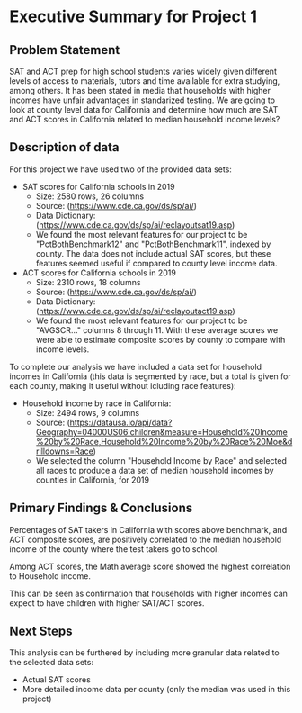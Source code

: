 # Executive Summary for Project 1
## Problem Statement
SAT and ACT prep for high school students varies widely given different levels of access to materials, tutors and time available for extra studying, among others. It has been stated in media that households with higher incomes have unfair advantages in standarized testing. We are going to look at county level data for California and determine how much are SAT and ACT scores in California related to median household income levels?
## Description of data
For this project we have used two of the provided data sets:
- SAT scores for California schools in 2019
    - Size: 2580 rows, 26 columns
    - Source: (https://www.cde.ca.gov/ds/sp/ai/)
    - Data Dictionary: (https://www.cde.ca.gov/ds/sp/ai/reclayoutsat19.asp)
    - We found the most relevant features for our project to be "PctBothBenchmark12" and "PctBothBenchmark11", indexed by county. The data does not include actual SAT scores, but these features seemed useful if compared to county level income data.
- ACT scores for California schools in 2019
    - Size: 2310 rows, 18 columns
    - Source: (https://www.cde.ca.gov/ds/sp/ai/)
    - Data Dictionary: (https://www.cde.ca.gov/ds/sp/ai/reclayoutact19.asp)
    - We found the most relevant features for our project to be "AVGSCR..." columns 8 through 11. With these average scores we were able to estimate composite scores by county to compare with income levels.


To complete our analysis we have included a data set for household incomes in California (this data is segmented by race, but a total is given for each county, making it useful without icluding race features):
- Household income by race in California:
    - Size: 2494 rows, 9 columns
    - Source: (https://datausa.io/api/data?Geography=04000US06:children&measure=Household%20Income%20by%20Race,Household%20Income%20by%20Race%20Moe&drilldowns=Race)
    - We selected the column "Household Income by Race" and selected all races to produce a data set of median household incomes by counties in California, for 2019
## Primary Findings & Conclusions
Percentages of SAT takers in California with scores above benchmark, and ACT composite scores, are positively correlated to the median household income of the county where the test takers go to school.

Among ACT scores, the Math average score showed the highest correlation to Household income.

This can be seen as confirmation that households with higher incomes can expect to have children with higher SAT/ACT scores.

## Next Steps
This analysis can be furthered by including more granular data related to the selected data sets:
- Actual SAT scores
- More detailed income data per county (only the median was used in this project)